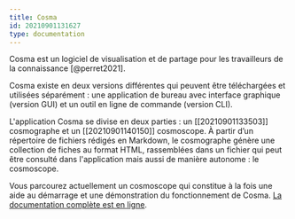 ```yaml
---
title: Cosma
id: 20210901131627
type: documentation
---
```


Cosma est un logiciel de visualisation et de partage pour les travailleurs de la connaissance [@perret2021].

Cosma existe en deux versions différentes qui peuvent être téléchargées et utilisées séparément : une application de bureau avec interface graphique (version GUI) et un outil en ligne de commande (version CLI).

L'application Cosma se divise en deux parties : un [[20210901133503]] cosmographe et un [[20210901140150]] cosmoscope. À partir d’un répertoire de fichiers rédigés en Markdown, le cosmographe génère une collection de fiches au format HTML, rassemblées dans un fichier qui peut être consulté dans l'application mais aussi de manière autonome : le cosmoscope.

Vous parcourez actuellement un cosmoscope qui constitue à la fois une aide au démarrage et une démonstration du fonctionnement de Cosma. [La documentation complète est en ligne](https://cosma.graphlab.fr/en/docs/).
